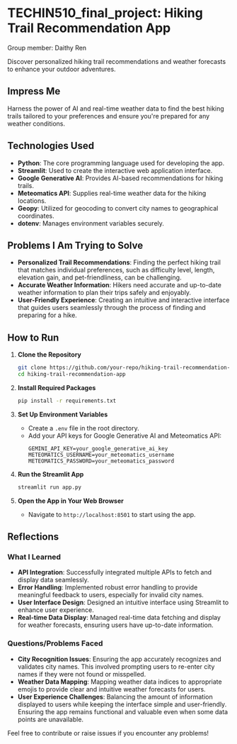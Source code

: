 # TECHIN510_final_project: Hiking Trail Recommendation App
Group member: Daithy Ren

Discover personalized hiking trail recommendations and weather forecasts to enhance your outdoor adventures.

## Impress Me
Harness the power of AI and real-time weather data to find the best hiking trails tailored to your preferences and ensure you're prepared for any weather conditions.

## Technologies Used
- **Python**: The core programming language used for developing the app.
- **Streamlit**: Used to create the interactive web application interface.
- **Google Generative AI**: Provides AI-based recommendations for hiking trails.
- **Meteomatics API**: Supplies real-time weather data for the hiking locations.
- **Geopy**: Utilized for geocoding to convert city names to geographical coordinates.
- **dotenv**: Manages environment variables securely.

## Problems I Am Trying to Solve
- **Personalized Trail Recommendations**: Finding the perfect hiking trail that matches individual preferences, such as difficulty level, length, elevation gain, and pet-friendliness, can be challenging.
- **Accurate Weather Information**: Hikers need accurate and up-to-date weather information to plan their trips safely and enjoyably.
- **User-Friendly Experience**: Creating an intuitive and interactive interface that guides users seamlessly through the process of finding and preparing for a hike.

## How to Run
1. **Clone the Repository**
    ```bash
    git clone https://github.com/your-repo/hiking-trail-recommendation-app.git
    cd hiking-trail-recommendation-app
    ```

2. **Install Required Packages**
    ```bash
    pip install -r requirements.txt
    ```

3. **Set Up Environment Variables**
    - Create a `.env` file in the root directory.
    - Add your API keys for Google Generative AI and Meteomatics API:
      ```
      GEMINI_API_KEY=your_google_generative_ai_key
      METEOMATICS_USERNAME=your_meteomatics_username
      METEOMATICS_PASSWORD=your_meteomatics_password
      ```

4. **Run the Streamlit App**
    ```bash
    streamlit run app.py
    ```

5. **Open the App in Your Web Browser**
    - Navigate to `http://localhost:8501` to start using the app.

## Reflections

### What I Learned
- **API Integration**: Successfully integrated multiple APIs to fetch and display data seamlessly.
- **Error Handling**: Implemented robust error handling to provide meaningful feedback to users, especially for invalid city names.
- **User Interface Design**: Designed an intuitive interface using Streamlit to enhance user experience.
- **Real-time Data Display**: Managed real-time data fetching and display for weather forecasts, ensuring users have up-to-date information.

### Questions/Problems Faced
- **City Recognition Issues**: Ensuring the app accurately recognizes and validates city names. This involved prompting users to re-enter city names if they were not found or misspelled.
- **Weather Data Mapping**: Mapping weather data indices to appropriate emojis to provide clear and intuitive weather forecasts for users.
- **User Experience Challenges**: Balancing the amount of information displayed to users while keeping the interface simple and user-friendly. Ensuring the app remains functional and valuable even when some data points are unavailable.

Feel free to contribute or raise issues if you encounter any problems!

